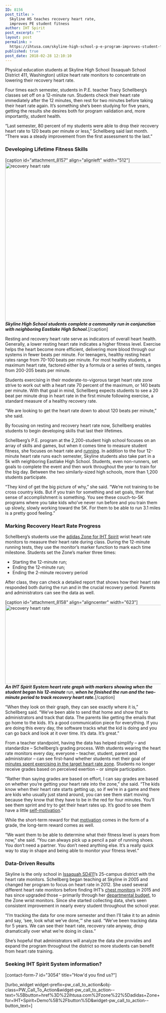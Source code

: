 ```yaml
---
ID: 8156
post_title: >
  Skyline HS teaches recovery heart rate,
  improves PE student fitness
author: IHT Spirit
post_excerpt: ""
layout: post
permalink: >
  https://ihtusa.com/skyline-high-school-p-e-program-improves-student-fitness-by-teaching-recovery-heart-rate/
published: true
post_date: 2018-02-28 12:10:10
---
```

<span style="font-weight: 400;">Physical education students at Skyline High School (Issaquah School District 411, Washington) utilize heart rate monitors to concentrate on lowering their recovery heart rate.</span>

<span style="font-weight: 400;">Four times each semester, students in P.E. teacher Tracy Schellberg’s classes set off on a 12-minute run. Students check their heart rate immediately after the 12 minutes, then rest for two minutes before taking their heart rate again. It’s something she’s been studying for five years, getting the results she desires both for program validation and, more importantly, student health.</span>

<span style="font-weight: 400;">“Last semester, 80 percent of my students were able to drop their recovery heart rate to 120 beats per minute or less,” Schellberg said last month. “There was a steady improvement from the first assessment to the last.”</span><!--more-->
<h3><b>Developing Lifetime Fitness Skills</b></h3>
[caption id="attachment_8157" align="alignleft" width="512"]<a href="https://ihtusa.com/wp-content/uploads/2018/02/image001-1.jpg"><img class="wp-image-8157 size-full" src="https://ihtusa.com/wp-content/uploads/2018/02/image001-1.jpg" alt="recovery heart rate" width="512" height="512" /></a> <em><strong>Skyline High School students complete a community run in conjunction with neighboring Eastlake High School.</strong></em>[/caption]

<span style="font-weight: 400;">Resting and recovery heart rate serve as indicators of overall heart health. Generally, a lower resting heart rate indicates a higher fitness level. Exercise helps the heart become more efficient, delivering more blood through our systems in fewer beats per minute. For teenagers, healthy resting heart rates range from 70-100 beats per minute. For most healthy students, a maximum heart rate, factored either by a formula or a series of tests, ranges from 200-205 beats per minute. </span>

<span style="font-weight: 400;">Students exercising in their moderate-to-vigorous target heart rate zone strive to work out with a heart rate 70 percent of the maximum, or 140 beats per minute. With that goal in mind, Schellberg expects students to see a 20 beat per minute drop in heart rate in the first minute following exercise, a standard measure of a healthy recovery rate.</span>

<span style="font-weight: 400;">“We are looking to get the heart rate down to about 120 beats per minute,” she said. </span>

<span style="font-weight: 400;">By focusing on resting and recovery heart rate now, Schellberg enables students to begin developing skills that last their lifetimes.</span>

<span style="font-weight: 400;">Schellberg’s P.E. program at the 2,200-student high school focuses on an array of skills and games, but when it comes time to measure student fitness, she focuses on heart rate and <a href="https://ihtusa.com/superstar-p-e-lesson-helps-students-develop-skill-passion-for-running/">running</a>. In addition to the four 12-minute heart rate runs each semester, Skyline students also take part in a 5k with neighboring Eastlake High School. Students, even non-runners, set goals to complete the event and then work throughout the year to train for the big day. Between the two similarly-sized high schools, more than 1,200 students participate.</span>

<span style="font-weight: 400;">“They kind of get the big picture of why,” she said. “We’re not training to be cross country kids. But if you train for something and set goals, then that sense of accomplishment is something. You see these couch-to-5K programs where you take kids who’ve never run before and you train them up slowly, slowly working toward the 5K. For them to be able to run 3.1 miles is a pretty good feeling.”</span>
<h3><b>Marking Recovery Heart Rate Progress</b></h3>
<span style="font-weight: 400;">Schellberg’s students use the </span><a href="https://ihtusa.com/zone/"><span style="font-weight: 400;">adidas Zone for IHT Spirit</span></a><span style="font-weight: 400;"> wrist heart rate monitors to measure their heart rate during class. During the 12-minute running tests, they use the monitor’s marker function to mark each time milestone. Students set the Zone’s marker three times:</span>
<ul>
 	<li style="font-weight: 400;"><span style="font-weight: 400;">Starting the 12-minute run;</span></li>
 	<li style="font-weight: 400;"><span style="font-weight: 400;">Ending the 12-minute run;</span></li>
 	<li style="font-weight: 400;"><span style="font-weight: 400;">Ending the 2-minute recovery period</span></li>
</ul>
<span style="font-weight: 400;">After class, they can check a detailed report that shows how their heart rate responded both during the run and in the crucial recovery period. Parents and administrators can see the data as well.</span>

[caption id="attachment_8158" align="aligncenter" width="623"]<a href="https://ihtusa.com/wp-content/uploads/2018/02/chartwithmarkers.jpg"><img class="wp-image-8158 size-full" src="https://ihtusa.com/wp-content/uploads/2018/02/chartwithmarkers.jpg" alt="recovery heart rate" width="623" height="256" /></a> <em><strong>An IHT Spirit System heart rate graph with markers showing when the student began his 12-minute </strong></em>run,<em><strong> when he finished the run and the two-minute period to track recovery heart rate.</strong></em>[/caption]

<span style="font-weight: 400;">“When they look on their graph, they can see exactly where it is,” Schellberg said. “We’ve been able to send that home and show that to administrators and track that data. The parents like getting the emails that go home to the kids. It’s a good communication piece for everything. If you are doing this every day, the software tracks what the kid is doing and you can go back and look at it over time. It’s data. It’s great.”</span>

<span style="font-weight: 400;">From a teacher standpoint, having the data has helped simplify – and standardize – Schellberg’s grading process. With students wearing the heart rate monitors every day, everyone – teacher, student, parent and administrator – can see first-hand whether students met their goal of </span><a href="https://ihtusa.com/exercise-elevated-heart-rate-increases-longevity-academic-performance/"><span style="font-weight: 400;">minutes spent exercising in the target heart rate zone</span></a><span style="font-weight: 400;">. Students no longer receive grades based on perceived exertion – or simple participation.</span>

<span style="font-weight: 400;">“Rather than saying grades are based on effort, I can say grades are based on whether you’re getting your heart rate into the zone,” she said. “The kids know when their heart rate starts getting up, so if we’re in a game and there are kids who usually just stand around, you can see them start moving because they know that they have to be in the red for four minutes. You’ll see them sprint and try to get their heart rates up. It’s good to see them have a little <a href="https://ihtusa.com/students-motivated-by-heart-rate-monitor-technology-during-pe/">self-motivation</a>.”</span>

<span style="font-weight: 400;">While the short-term reward for that <a href="https://ihtusa.com/motivating-heart-rate-monitors-p-e-students-effort/">motivation</a> comes in the form of a grade, the long-term reward comes as well.</span>

<span style="font-weight: 400;">“We want them to be able to determine what their fitness level is years from now,” she said. “You can always pick up a pencil a pair of running shoes. You don’t need a partner. You don’t need anything else. It’s a really quick way to stay in shape and being able to monitor your fitness level.”</span>
<h3><b>Data-Driven Results</b></h3>
<span style="font-weight: 400;">Skyline is the only school in </span><a href="https://www.issaquah.wednet.edu/"><span style="font-weight: 400;">Issaquah SD411</span></a><span style="font-weight: 400;">’s 25-campus district with the heart rate monitors. Schellberg began teaching at Skyline in 2005 and changed her program to focus on heart rate in 2012. She used several different heart rate monitors before finding IHT’s </span><a href="https://ihtusa.com/spirit-system/wearable-technology/"><span style="font-weight: 400;">chest monitors</span></a><span style="font-weight: 400;"> in 2015 and has since upgraded those – primarily through her <a href="https://ihtusa.com/indian-springs-uses-fitfest-for-pe-technology/">departmental budget,</a> to the Zone wrist monitors. Since she started collecting data, she’s seen consistent improvement in nearly every student throughout the school year.</span>

<span style="font-weight: 400;">“I’m tracking the data for one more semester and then I’ll take it to an admin and say, ‘see, look what we’ve done,’” she said. “We’ve been tracking data for 5 years. We can see their heart rate, recovery rate anyway, drop dramatically over what we’re doing in class.”</span>

<span style="font-weight: 400;">She’s hopeful that administrators will analyze the data she provides and expand the program throughout the district so more students can benefit from heart rate training.</span>
<h3 class="article-newsletter-signup">Seeking IHT Spirit System information?</h3>
<p class="article-newsletter-signup">[contact-form-7 id="3054" title="How'd you find us?"]</p>
[turbo_widget widget-prefix=pw_call_to_action&obj-class=PW_Call_To_Action&widget-pw_call_to_action--text=%5Bbutton+href%3D%22ihtusa.com%2Fzone%22%5Dadidas+Zone+for+IHT+Spirit+Demo%5B%2Fbutton%5D&widget-pw_call_to_action--button_text=]